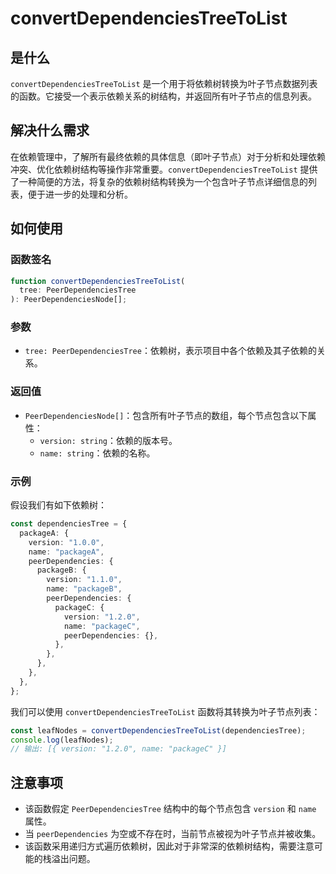 # convertDependenciesTreeToList

## 是什么

`convertDependenciesTreeToList` 是一个用于将依赖树转换为叶子节点数据列表的函数。它接受一个表示依赖关系的树结构，并返回所有叶子节点的信息列表。

## 解决什么需求

在依赖管理中，了解所有最终依赖的具体信息（即叶子节点）对于分析和处理依赖冲突、优化依赖树结构等操作非常重要。`convertDependenciesTreeToList` 提供了一种简便的方法，将复杂的依赖树结构转换为一个包含叶子节点详细信息的列表，便于进一步的处理和分析。

## 如何使用

### 函数签名

```typescript
function convertDependenciesTreeToList(
  tree: PeerDependenciesTree
): PeerDependenciesNode[];
```

### 参数

- `tree: PeerDependenciesTree`：依赖树，表示项目中各个依赖及其子依赖的关系。

### 返回值

- `PeerDependenciesNode[]`：包含所有叶子节点的数组，每个节点包含以下属性：
  - `version: string`：依赖的版本号。
  - `name: string`：依赖的名称。

### 示例

假设我们有如下依赖树：

```typescript
const dependenciesTree = {
  packageA: {
    version: "1.0.0",
    name: "packageA",
    peerDependencies: {
      packageB: {
        version: "1.1.0",
        name: "packageB",
        peerDependencies: {
          packageC: {
            version: "1.2.0",
            name: "packageC",
            peerDependencies: {},
          },
        },
      },
    },
  },
};
```

我们可以使用 `convertDependenciesTreeToList` 函数将其转换为叶子节点列表：

```typescript
const leafNodes = convertDependenciesTreeToList(dependenciesTree);
console.log(leafNodes);
// 输出: [{ version: "1.2.0", name: "packageC" }]
```

## 注意事项

- 该函数假定 `PeerDependenciesTree` 结构中的每个节点包含 `version` 和 `name` 属性。
- 当 `peerDependencies` 为空或不存在时，当前节点被视为叶子节点并被收集。
- 该函数采用递归方式遍历依赖树，因此对于非常深的依赖树结构，需要注意可能的栈溢出问题。
